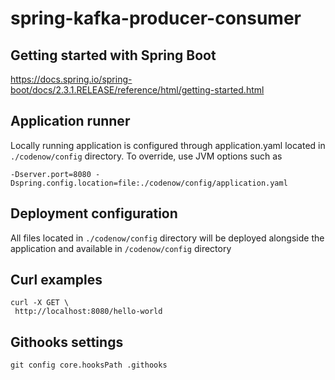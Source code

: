 # spring-kafka-producer-consumer

## Getting started with Spring Boot
https://docs.spring.io/spring-boot/docs/2.3.1.RELEASE/reference/html/getting-started.html

## Application runner
Locally running application is configured through application.yaml located in `./codenow/config` directory. To override, use JVM options such as

```
-Dserver.port=8080 -Dspring.config.location=file:./codenow/config/application.yaml
```

## Deployment configuration
All files located in `./codenow/config` directory will be deployed alongside the application and available in `/codenow/config` directory

## Curl examples
```
curl -X GET \
 http://localhost:8080/hello-world 
```

## Githooks settings
```
git config core.hooksPath .githooks
```